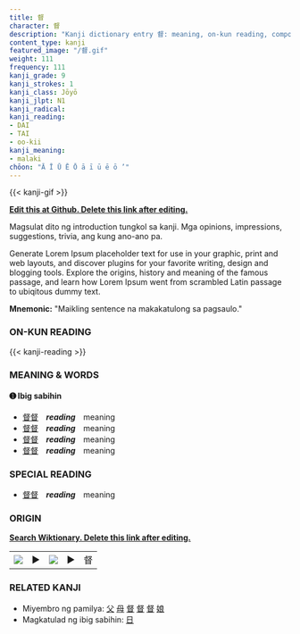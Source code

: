```yaml
---
title: 督
character: 督
description: "Kanji dictionary entry 督: meaning, on-kun reading, compounds, origin, related kanji"
content_type: kanji
featured_image: "/督.gif"
weight: 111
frequency: 111
kanji_grade: 9
kanji_strokes: 1
kanji_class: Jōyō
kanji_jlpt: N1
kanji_radical: 
kanji_reading: 
- DAI
- TAI
- oo-kii
kanji_meaning:
- malaki
chōon: "Ā Ī Ū Ē Ō ā ī ū ē ō ’"
---
```

[//]: # (Don't edit the line below. Kanji animated GIF code is automatically generated.)
{{< kanji-gif >}}

[//]: # (Edit below this line.)

**[Edit this at Github. Delete this link after editing.](https://github.com/tim0g/tim/tree/main/content/kanji/督/index.md)**

Magsulat dito ng introduction tungkol sa kanji. Mga opinions, impressions, suggestions, trivia, ang kung ano-ano pa.

Generate Lorem Ipsum placeholder text for use in your graphic, print and web layouts, and discover plugins for your favorite writing, design and blogging tools. Explore the origins, history and meaning of the famous passage, and learn how Lorem Ipsum went from scrambled Latin passage to ubiqitous dummy text.
 
**Mnemonic:** "Maikling sentence na makakatulong sa pagsaulo."

### ON-KUN READING

[//]: # (Don't edit the line below. ON-KUN READING code is automatically generated.)
{{< kanji-reading >}}

### MEANING & WORDS

#### ➊ **Ibig sabihin**
  - [督](../督)[督](../督)　***reading***　meaning
  - [督](../督)[督](../督)　***reading***　meaning
  - [督](../督)[督](../督)　***reading***　meaning
  - [督](../督)[督](../督)　***reading***　meaning

### SPECIAL READING
  - [督](../督)[督](../督)　***reading***　meaning

### ORIGIN

**[Search Wiktionary. Delete this link after editing.](https://wiktionary.org/wiki/督)**
<table class="kanji-table"><tr><td>
<img src="60px-督-bronze.svg.png">
</td><td>▶</td><td>
<img src="60px-督-oracle.svg.png">
</td><td>▶</td>
<td class="kanji-origin">督</td>
</tr></table>

### RELATED KANJI
- Miyembro ng pamilya: [父](../父) [母](../母) [督](../督) [督](../督) [督](../督) [娘](../娘)
- Magkatulad ng ibig sabihin: [日](../日)
